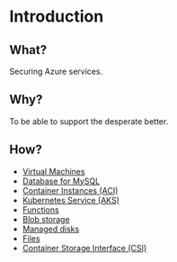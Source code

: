 # Introduction

## What?

Securing Azure services.

## Why?

To be able to support the desperate better.

## How?

* [Virtual Machines](vms.md)
* [Database for MySQL](db-mysql.md)
* [Container Instances (ACI)](aci.md)
* [Kubernetes Service (AKS)](aks.md)
* [Functions](functions.md)
* [Blob storage](blob.md)
* [Managed disks](disks.md)
* [Files](files.md)
* [Container Storage Interface (CSI)](csi.md)

